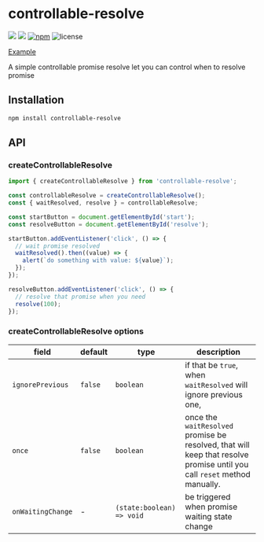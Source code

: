 # controllable-resolve

![](https://github.com/ZouYouShun/controllable-resolve/actions/workflows/main-merge.yml/badge.svg)
![](https://github.com/ZouYouShun/controllable-resolve/actions/workflows/npm-publish.yml/badge.svg)
[![npm](https://img.shields.io/npm/v/controllable-resolve.svg)](https://www.npmjs.com/package/controllable-resolve)
![license](https://img.shields.io/npm/l/controllable-resolve)

[Example](https://zouyoushun.github.io/controllable-resolve/)

A simple controllable promise resolve let you can control when to resolve promise

## Installation

```bash
npm install controllable-resolve
```

## API

### createControllableResolve

```ts
import { createControllableResolve } from 'controllable-resolve';

const controllableResolve = createControllableResolve();
const { waitResolved, resolve } = controllableResolve;

const startButton = document.getElementById('start');
const resolveButton = document.getElementById('resolve');

startButton.addEventListener('click', () => {
  // wait promise resolved
  waitResolved().then((value) => {
    alert(`do something with value: ${value}`);
  });
});

resolveButton.addEventListener('click', () => {
  // resolve that promise when you need
  resolve(100);
});
```

### createControllableResolve options

| field             | default | type                      | description                                                                                                              |
| ----------------- | ------- | ------------------------- | ------------------------------------------------------------------------------------------------------------------------ |
| `ignorePrevious`  | `false` | `boolean`                 | if that be `true`, when `waitResolved` will ignore previous one,                                                         |
| `once`            | `false` | `boolean`                 | once the `waitResolved` promise be resolved, that will keep that resolve promise until you call `reset` method manually. |
| `onWaitingChange` | -       | `(state:boolean) => void` | be triggered when promise waiting state change                                                                           |
